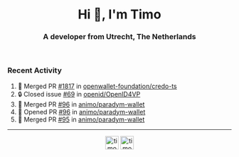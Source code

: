 <h1 align="center">Hi 👋, I'm Timo</h1>
<h3 align="center">A developer from Utrecht, The Netherlands</h3>
<br/>
<!-- https://github.com/rahuldkjain/github-profile-readme-generator --!>

<!--  <p align="left"><img src="https://github-readme-stats.vercel.app/api?username=timoglastra&show_icons=true&count_private=true&" alt="timoglastra" /></p> --!>

<!--
Github language stats
<p align="left"><img src="https://github-readme-stats.vercel.app/api/top-langs/?username=timoglastra&layout=compact" alt="timoglastra" /><p>
-->

<!-- Codestats language stats -->
<!-- <p align="left"><img src="https://codestats-readme.vercel.app/api/top-langs/?username=timoglastra&layout=compact&language_count=12" alt="timoglastra" /><p>    --!>
  
<h3>Recent Activity</h3>

<!--START_SECTION:activity-->
1. 🎉 Merged PR [#1817](https://github.com/openwallet-foundation/credo-ts/pull/1817) in [openwallet-foundation/credo-ts](https://github.com/openwallet-foundation/credo-ts)
2. 🔒 Closed issue [#69](https://github.com/openid/OpenID4VP/issues/69) in [openid/OpenID4VP](https://github.com/openid/OpenID4VP)
3. 🎉 Merged PR [#96](https://github.com/animo/paradym-wallet/pull/96) in [animo/paradym-wallet](https://github.com/animo/paradym-wallet)
4. 💪 Opened PR [#96](https://github.com/animo/paradym-wallet/pull/96) in [animo/paradym-wallet](https://github.com/animo/paradym-wallet)
5. 🎉 Merged PR [#95](https://github.com/animo/paradym-wallet/pull/95) in [animo/paradym-wallet](https://github.com/animo/paradym-wallet)
<!--END_SECTION:activity-->

---

<p align="center">
<a href="https://twitter.com/timoglastra" target="blank"><img align="center" src="https://cdn.jsdelivr.net/npm/simple-icons@3.0.1/icons/twitter.svg" alt="timoglastra" height="30" width="30" /></a>
<a href="https://linkedin.com/in/timoglastra" target="blank"><img align="center" src="https://cdn.jsdelivr.net/npm/simple-icons@3.0.1/icons/linkedin.svg" alt="timoglastra" height="30" width="30" /></a>
</p>



